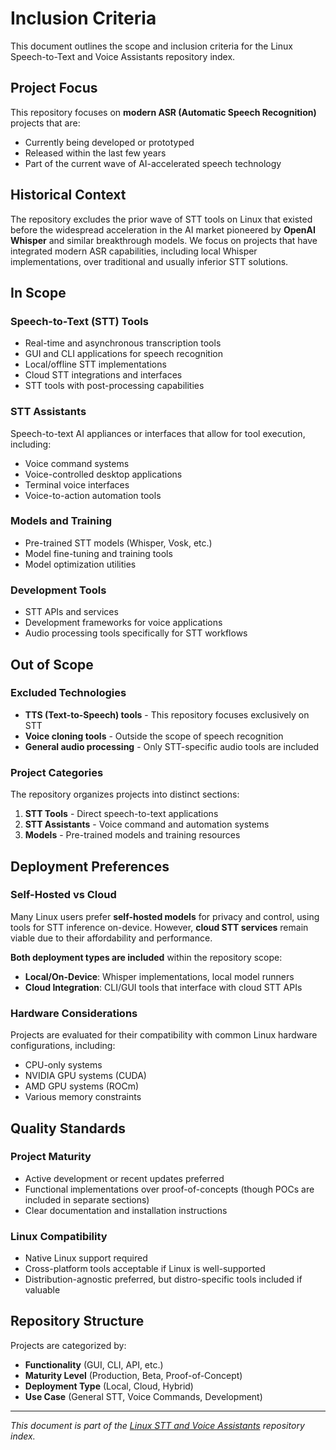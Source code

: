 # Inclusion Criteria

This document outlines the scope and inclusion criteria for the Linux Speech-to-Text and Voice Assistants repository index.

## Project Focus

This repository focuses on **modern ASR (Automatic Speech Recognition)** projects that are:
- Currently being developed or prototyped
- Released within the last few years
- Part of the current wave of AI-accelerated speech technology

## Historical Context

The repository excludes the prior wave of STT tools on Linux that existed before the widespread acceleration in the AI market pioneered by **OpenAI Whisper** and similar breakthrough models. We focus on projects that have integrated modern ASR capabilities, including local Whisper implementations, over traditional and usually inferior STT solutions.

## In Scope

### Speech-to-Text (STT) Tools
- Real-time and asynchronous transcription tools
- GUI and CLI applications for speech recognition
- Local/offline STT implementations
- Cloud STT integrations and interfaces
- STT tools with post-processing capabilities

### STT Assistants
Speech-to-text AI appliances or interfaces that allow for tool execution, including:
- Voice command systems
- Voice-controlled desktop applications
- Terminal voice interfaces
- Voice-to-action automation tools

### Models and Training
- Pre-trained STT models (Whisper, Vosk, etc.)
- Model fine-tuning and training tools
- Model optimization utilities

### Development Tools
- STT APIs and services
- Development frameworks for voice applications
- Audio processing tools specifically for STT workflows

## Out of Scope

### Excluded Technologies
- **TTS (Text-to-Speech) tools** - This repository focuses exclusively on STT
- **Voice cloning tools** - Outside the scope of speech recognition
- **General audio processing** - Only STT-specific audio tools are included

### Project Categories
The repository organizes projects into distinct sections:
1. **STT Tools** - Direct speech-to-text applications
2. **STT Assistants** - Voice command and automation systems
3. **Models** - Pre-trained models and training resources

## Deployment Preferences

### Self-Hosted vs Cloud
Many Linux users prefer **self-hosted models** for privacy and control, using tools for STT inference on-device. However, **cloud STT services** remain viable due to their affordability and performance.

**Both deployment types are included** within the repository scope:
- **Local/On-Device**: Whisper implementations, local model runners
- **Cloud Integration**: CLI/GUI tools that interface with cloud STT APIs

### Hardware Considerations
Projects are evaluated for their compatibility with common Linux hardware configurations, including:
- CPU-only systems
- NVIDIA GPU systems (CUDA)
- AMD GPU systems (ROCm)
- Various memory constraints

## Quality Standards

### Project Maturity
- Active development or recent updates preferred
- Functional implementations over proof-of-concepts (though POCs are included in separate sections)
- Clear documentation and installation instructions

### Linux Compatibility
- Native Linux support required
- Cross-platform tools acceptable if Linux is well-supported
- Distribution-agnostic preferred, but distro-specific tools included if valuable

## Repository Structure

Projects are categorized by:
- **Functionality** (GUI, CLI, API, etc.)
- **Maturity Level** (Production, Beta, Proof-of-Concept)
- **Deployment Type** (Local, Cloud, Hybrid)
- **Use Case** (General STT, Voice Commands, Development)

---

*This document is part of the [Linux STT and Voice Assistants](README.md) repository index.*

